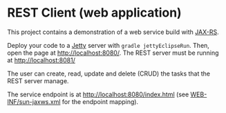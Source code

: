 # REST Client (web application)
This project contains a demonstration of a web service build with [JAX-RS](http://docs.oracle.com/javaee/6/tutorial/doc/giepu.html). 

Deploy your code to a [Jetty](http://www.eclipse.org/jetty/) server with ```gradle jettyEclipseRun```. Then, open the page at [http://localhost:8080/](http://localhost:8080/). The REST server must be running at [http://localhost:8081/](http://localhost:8081/)

The user can create, read, update and delete (CRUD) the tasks that the REST server manage.

The service endpoint is at [http://localhost:8080/index.html](http://localhost:8080/index.html) (see [WEB-INF/sun-jaxws.xml](src/main/webapp/WEB-INF/sun-jaxws.xml) for the endpoint mapping). 


